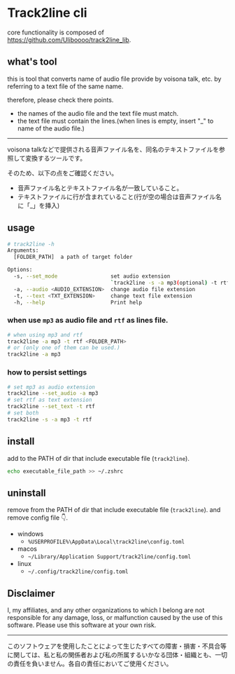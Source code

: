 # Track2line cli

core functionality is composed of https://github.com/Uliboooo/track2line_lib.

## what's tool

this is tool that converts name of audio file provide by voisona talk, etc. by referring to a text file of the same name.

therefore, please check there points.

- the names of the audio file and the text file must match.
- the text file must contain the lines.(when lines is empty, insert "_" to name of the audio file.)

---

voisona talkなどで提供される音声ファイル名を、同名のテキストファイルを参照して変換するツールです。

そのため、以下の点をご確認ください。

- 音声ファイル名とテキストファイル名が一致していること。
- テキストファイルに行が含まれていること(行が空の場合は音声ファイル名に「_」を挿入)

## usage

```bash
# track2line -h
Arguments:
  [FOLDER_PATH]  a path of target folder

Options:
  -s, --set_mode                 set audio extension
                                 `track2line -s -a mp3(optional) -t rtf(optional)`
  -a, --audio <AUDIO_EXTENSION>  change audio file extension
  -t, --text <TXT_EXTENSION>     change text file extension
  -h, --help                     Print help
```

### when use `mp3` as audio file and `rtf` as lines file.

```bash
# when using mp3 and rtf
track2line -a mp3 -t rtf <FOLDER_PATH>
# or (only one of them can be used.)
track2line -a mp3
```

### how to persist settings

```bash
# set mp3 as audio extension
track2line --set_audio -a mp3
# set rtf as text extension
track2line --set_text -t rtf
# set both
track2line -s -a mp3 -t rtf
```

## install

add to the PATH of dir that include executable file (`track2line`).

```zsh
echo executable_file_path >> ~/.zshrc
```

## uninstall

remove from the PATH of dir that include executable file (`track2line`).
and remove config file 👇.

- windows
  - `%USERPROFILE%\AppData\Local\track2line\config.toml`
- macos
  - `~/Library/Application Support/track2line/config.toml`
- linux
  - `~/.config/track2line/config.toml`

## Disclaimer

I, my affiliates, and any other organizations to which I belong are not responsible for any damage, loss, or malfunction caused by the use of this software. Please use this software at your own risk.

---

このソフトウェアを使用したことによって生じたすべての障害・損害・不具合等に関しては、私と私の関係者および私の所属するいかなる団体・組織とも、一切の責任を負いません。各自の責任においてご使用ください。
